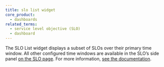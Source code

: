 ```yaml
---
title: slo list widget
core_product:
  - dashboards
related_terms:
  - service level objective (SLO)
  - dashboard
---
```

The SLO List widget displays a subset of SLOs over their primary time window. All other configured time windows are available in the SLO’s side panel <a href="/service_management/service_level_objectives/">on the SLO page</a>. For more information, <a href="/dashboards/widgets/slo_list/">see the documentation</a>.
